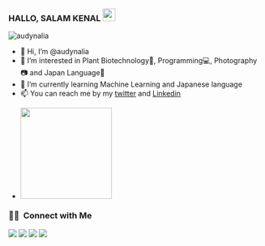 ### HALLO, SALAM KENAL <img src="https://media.giphy.com/media/hvRJCLFzcasrR4ia7z/giphy.gif" width="25px">

<p align="left"> <img src="https://komarev.com/ghpvc/?username=audynalia&label=Profile%20views&color=0e75b6&style=flat" alt="audynalia" /> </p>

- 👋 Hi, I’m @audynalia
- 👀 I’m interested in Plant Biotechnology:seedling:, Programming:computer:, Photography:camera: and Japan Language:japan:
- :book: I’m currently learning Machine Learning and Japanese language
- 📫 You can reach me by my [twitter](https://twitter.com/39zelll) and [Linkedin](https://www.linkedin.com/in/audynalia-kogitans-1b1190217/)
- 
    <p align="left">
    <a href="https://github.com/audynalia">
      <img height="180em" src="https://github-readme-stats-eight-theta.vercel.app/api?username=audynalia&show_icons=true&theme=algolia&include_all_commits=true&count_private=true"/>
    </a>
    </p>
      
### 🤝🏻 &nbsp;Connect with Me

<a href="https://www.linkedin.com/in/audynalia-kogitans-1b1190217/"><img src="https://img.shields.io/badge/-Audynalia%20Kogitans-0077B5?style=flat&logo=Linkedin&logoColor=white"/></a>
<a href="mailto:audynalia48@gmail.com"><img src="https://img.shields.io/badge/-audynalia48@gmail.com-D14836?style=flat&logo=Gmail&logoColor=white"/></a>
<a href="https://www.instagram.com/audyna_.k/"><img src="https://img.shields.io/badge/-@audyna_.k-E4405F?style=flat&logo=Instagram&logoColor=white"/></a>
<a href="https://www.facebook.com/audynalia.evan/"><img src="https://img.shields.io/badge/-Audynalia KogiTanz-1877F2?style=flat&logo=Facebook&logoColor=white"/></a>
    
